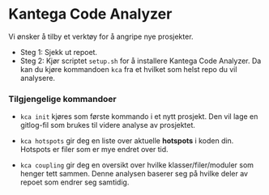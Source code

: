 # Kantega Code Analyzer

Vi ønsker å tilby et verktøy for å angripe nye prosjekter.

* Steg 1:
Sjekk ut repoet.
* Steg 2: Kjør scriptet `setup.sh` for å installere Kantega Code Analyzer. Da kan du kjøre kommandoen `kca` fra et hvilket som helst repo du vil analysere.

### Tilgjengelige kommandoer
* `kca init` kjøres som første kommando i et nytt prosjekt. Den vil lage en gitlog-fil som brukes til videre analyse av prosjektet.

* `kca hotspots` gir deg en liste over aktuelle **hotspots** i koden din. Hotspots er filer som er mye endret over tid.

* `kca coupling` gir deg en oversikt over hvilke klasser/filer/moduler som henger tett sammen. Denne analysen baserer seg på hvilke deler av repoet som endrer seg samtidig.

